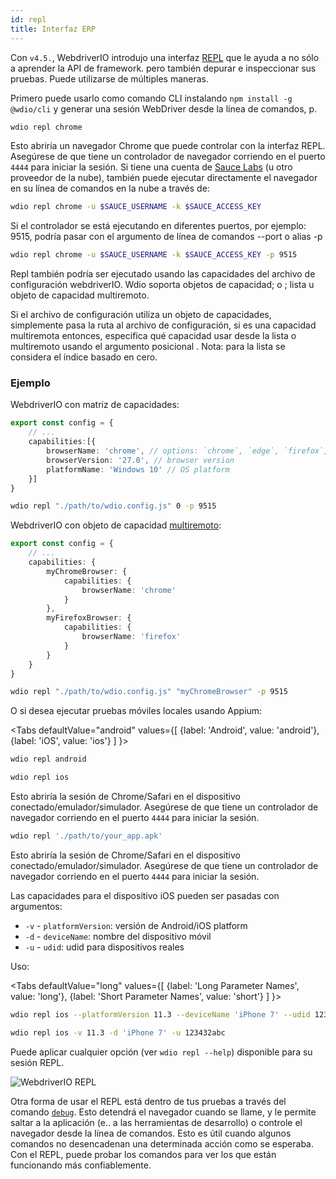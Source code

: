 ```yaml
---
id: repl
title: Interfaz ERP
---
```


Con `v4.5.`, WebdriverIO introdujo una interfaz [REPL](https://en.wikipedia.org/wiki/Read%E2%80%93eval%E2%80%93print_loop) que le ayuda a no sólo a aprender la API de framework. pero también depurar e inspeccionar sus pruebas. Puede utilizarse de múltiples maneras.

Primero puede usarlo como comando CLI instalando `npm install -g @wdio/cli` y generar una sesión WebDriver desde la línea de comandos, p.

```sh
wdio repl chrome
```

Esto abriría un navegador Chrome que puede controlar con la interfaz REPL. Asegúrese de que tiene un controlador de navegador corriendo en el puerto `4444` para iniciar la sesión. Si tiene una cuenta de [Sauce Labs](https://saucelabs.com) (u otro proveedor de la nube), también puede ejecutar directamente el navegador en su línea de comandos en la nube a través de:

```sh
wdio repl chrome -u $SAUCE_USERNAME -k $SAUCE_ACCESS_KEY
```

Si el controlador se está ejecutando en diferentes puertos, por ejemplo: 9515, podría pasar con el argumento de línea de comandos --port o alias -p

```sh
wdio repl chrome -u $SAUCE_USERNAME -k $SAUCE_ACCESS_KEY -p 9515
```

Repl también podría ser ejecutado usando las capacidades del archivo de configuración webdriverIO. Wdio soporta objetos de capacidad; o ; lista u objeto de capacidad multiremoto.

Si el archivo de configuración utiliza un objeto de capacidades, simplemente pasa la ruta al archivo de configuración, si es una capacidad multiremota entonces, especifica qué capacidad usar desde la lista o multiremoto usando el argumento posicional . Nota: para la lista se considera el índice basado en cero.

### Ejemplo

WebdriverIO con matriz de capacidades:

```ts title="wdio.conf.ts example"
export const config = {
    // ...
    capabilities:[{
        browserName: 'chrome', // options: `chrome`, `edge`, `firefox`, `safari`, `chromium`
        browserVersion: '27.0', // browser version
        platformName: 'Windows 10' // OS platform
    }]
}
```

```sh
wdio repl "./path/to/wdio.config.js" 0 -p 9515
```

WebdriverIO con objeto de capacidad [multiremoto](https://webdriver.io/docs/multiremote/):

```ts title="wdio.conf.ts example"
export const config = {
    // ...
    capabilities: {
        myChromeBrowser: {
            capabilities: {
                browserName: 'chrome'
            }
        },
        myFirefoxBrowser: {
            capabilities: {
                browserName: 'firefox'
            }
        }
    }
}
```

```sh
wdio repl "./path/to/wdio.config.js" "myChromeBrowser" -p 9515
```

O si desea ejecutar pruebas móviles locales usando Appium:

<Tabs
  defaultValue="android"
  values={[
    {label: 'Android', value: 'android'},
 {label: 'iOS', value: 'ios'}
 ]
}>
<TabItem value="android">

```sh
wdio repl android
```

</TabItem>
<TabItem value="ios">

```sh
wdio repl ios
```

</TabItem>
</Tabs>

Esto abriría la sesión de Chrome/Safari en el dispositivo conectado/emulador/simulador. Asegúrese de que tiene un controlador de navegador corriendo en el puerto `4444` para iniciar la sesión.

```sh
wdio repl './path/to/your_app.apk'
```

Esto abriría la sesión de Chrome/Safari en el dispositivo conectado/emulador/simulador. Asegúrese de que tiene un controlador de navegador corriendo en el puerto `4444` para iniciar la sesión.

Las capacidades para el dispositivo iOS pueden ser pasadas con argumentos:

* `-v`      - `platformVersion`: versión de Android/iOS platform
* `-d`      - `deviceName`: nombre del dispositivo móvil
* `-u`      - `udid`: udid para dispositivos reales

Uso:

<Tabs
  defaultValue="long"
  values={[
    {label: 'Long Parameter Names', value: 'long'},
 {label: 'Short Parameter Names', value: 'short'}
 ]
}>
<TabItem value="long">

```sh
wdio repl ios --platformVersion 11.3 --deviceName 'iPhone 7' --udid 123432abc
```

</TabItem>
<TabItem value="short">

```sh
wdio repl ios -v 11.3 -d 'iPhone 7' -u 123432abc
```

</TabItem>
</Tabs>

Puede aplicar cualquier opción (ver `wdio repl --help`) disponible para su sesión REPL.

![WebdriverIO REPL](https://webdriver.io/img/repl.gif)

Otra forma de usar el REPL está dentro de tus pruebas a través del comando [`debug`](/docs/api/browser/debug). Esto detendrá el navegador cuando se llame, y le permite saltar a la aplicación (e.. a las herramientas de desarrollo) o controle el navegador desde la línea de comandos. Esto es útil cuando algunos comandos no desencadenan una determinada acción como se esperaba. Con el REPL, puede probar los comandos para ver los que están funcionando más confiablemente.
